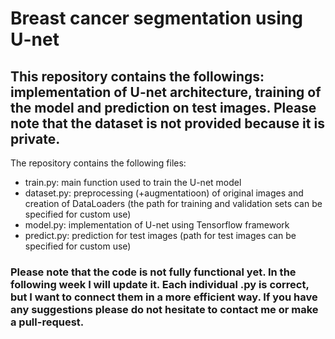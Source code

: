 # Breast cancer segmentation using U-net

## This repository contains the followings: implementation of U-net architecture, training of the model and prediction on test images. Please note that the dataset is not provided because it is private.

The repository contains the following files:

- train.py: main function used to train the U-net model
- dataset.py: preprocessing (+augmentatioon) of original images and creation of DataLoaders (the path for training and validation sets can be specified for custom use)
- model.py: implementation of U-net using Tensorflow framework
- predict.py: prediction for test images (path for test images can be specified for custom use)

### Please note that the code is not fully functional yet. In the following week I will update it. Each individual .py is correct, but I want to connect them in a more efficient way. If you have any suggestions please do not hesitate to contact me or make a pull-request.